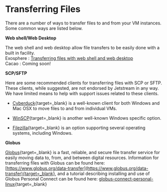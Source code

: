 # Transferring Files

There are a number of ways to transfer files to and from your VM instances. Some common ways are listed below.  

**Web shell/Web Desktop**  

The web shell and web desktop allow file transfers to be easily done with a built in facility.  
Exosphere : [Transferring files with web shell and web desktop](https://docs.jetstream-cloud.org/ui/exo/exo-filetransfer)   
Cacao : Coming soon!  

**SCP/SFTP**  

Here are some recommended clients for transferring files with SCP or SFTP. These clients, while suggested, are not endorsed by Jetstream in any way. We have limited means to help with support issues related to these clients.

* [Cyberduck](https://cyberduck.io/){target=_blank} is a well-known client for both Windows and Mac OSX to move files to and from individual VMs.

* [WinSCP](https://winscp.net/eng/download.php){target=_blank} is another well-known Windows specific option.
* [Filezilla](https://filezilla-project.org/){target=_blank} is an option supporting several operating systems, including Windows.

**Globus**  

[Globus](https://www.globus.org/data-transfer){target=_blank} is a fast, reliable, and secure file transfer service for easily moving data to, from, and between digital resources. Information for transferring files with Globus can be found here: [https://www.globus.org/data-transfer](https://www.globus.org/data-transfer){target=_blank}, and a tutorial describing installing and use of Globus Personal Connect can be found here: [globus-connect-personal-linux](https://docs.globus.org/how-to/globus-connect-personal-linux/){target=_blank}
